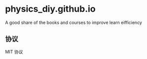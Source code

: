 # physics_diy.github.io
A good share of the books and courses to improve learn eifficiency
## 协议
MIT 协议
